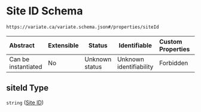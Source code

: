 # Site ID Schema

```txt
https://variate.ca/variate.schema.json#/properties/siteId
```




| Abstract            | Extensible | Status         | Identifiable            | Custom Properties | Additional Properties | Access Restrictions | Defined In                                                                 |
| :------------------ | ---------- | -------------- | ----------------------- | :---------------- | --------------------- | ------------------- | -------------------------------------------------------------------------- |
| Can be instantiated | No         | Unknown status | Unknown identifiability | Forbidden         | Allowed               | none                | [variate.schema.json\*](../out/variate.schema.json "open original schema") |

## siteId Type

`string` ([Site ID](variate-properties-site-id.md))
